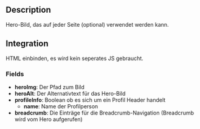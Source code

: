 ## Description

Hero-Bild, das auf jeder Seite (optional) verwendet werden kann.

## Integration

HTML einbinden, es wird kein seperates JS gebraucht.

### Fields

* **heroImg**: Der Pfad zum Bild
* **heroAlt**: Der Alternativtext für das Hero-Bild
* **profileInfo**: Boolean ob es sich um ein Profil Header handelt
	* **name**: Name der Profilperson
* **breadcrumb**: Die Einträge für die Breadcrumb-Navigation (Breadcrumb wird vom Hero aufgerufen)

